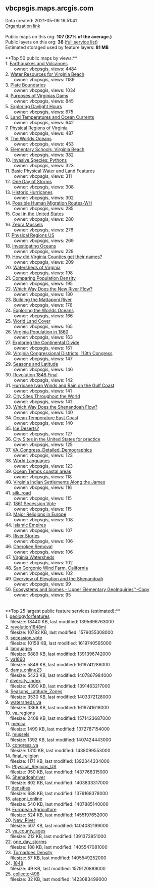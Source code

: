<h2>vbcpsgis.maps.arcgis.com</h2> Data created: 2021-05-06 16:51:41 <br /><a target='new' href='https://vbcpsgis.maps.arcgis.com'>Organization link</a><br /><br />Public maps on this org: <b>107 (87% of the average.)</b><br />Public layers on this org: <b>36 </b>(<a target='new' href='https://services.arcgis.com/7nyQeu9yVYGEprbT/ArcGIS/rest/services'>full service list</a>)<br />Estimated storaged used by feature layers: <b>81 MB</b><br /><br />**Top 50 public maps by views:**<br />  1. <a target='new' href='https://www.arcgis.com/home/item.html?id=d203ffa697a947b99ef6e568a189f09f'>Earthquakes and Volcanoes</a> <br />  &nbsp;&nbsp;&nbsp;&nbsp; &nbsp;&nbsp;owner: vbcpsgis, views: 4484<br />  2. <a target='new' href='https://www.arcgis.com/home/item.html?id=708923368bc945d299f98c968c244632'>Water Resources for Virginia Beach</a> <br />  &nbsp;&nbsp;&nbsp;&nbsp; &nbsp;&nbsp;owner: vbcpsgis, views: 1189<br />  3. <a target='new' href='https://www.arcgis.com/home/item.html?id=1eea8dba08b64a6ca08519067c7df2d9'>Plate Boundaries</a> <br />  &nbsp;&nbsp;&nbsp;&nbsp; &nbsp;&nbsp;owner: vbcpsgis, views: 1034<br />  4. <a target='new' href='https://www.arcgis.com/home/item.html?id=c4c8e9caa6294ae1b9e160daedf49479'>Purposes of Virginias Dams</a> <br />  &nbsp;&nbsp;&nbsp;&nbsp; &nbsp;&nbsp;owner: vbcpsgis, views: 845<br />  5. <a target='new' href='https://www.arcgis.com/home/item.html?id=81891f359673473089ec9d36001ff900'>Exploring Daylight Hours</a> <br />  &nbsp;&nbsp;&nbsp;&nbsp; &nbsp;&nbsp;owner: vbcpsgis, views: 675<br />  6. <a target='new' href='https://www.arcgis.com/home/item.html?id=779d782d02584483ac89c7965f3bc4fc'>Land Temperatures and Ocean Currents</a> <br />  &nbsp;&nbsp;&nbsp;&nbsp; &nbsp;&nbsp;owner: vbcpsgis, views: 642<br />  7. <a target='new' href='https://www.arcgis.com/home/item.html?id=94cd4902e1d24f19a932a34ff42397f4'>Physical Regions of Virginia</a> <br />  &nbsp;&nbsp;&nbsp;&nbsp; &nbsp;&nbsp;owner: vbcpsgis, views: 487<br />  8. <a target='new' href='https://www.arcgis.com/home/item.html?id=594072631a48412eb2cd2a02c4a53b41'>The Worlds Oceans</a> <br />  &nbsp;&nbsp;&nbsp;&nbsp; &nbsp;&nbsp;owner: vbcpsgis, views: 453<br />  9. <a target='new' href='https://www.arcgis.com/home/item.html?id=cbba5c66c85049dea356da47cdc46993'>Elementary Schools, Virginia Beach</a> <br />  &nbsp;&nbsp;&nbsp;&nbsp; &nbsp;&nbsp;owner: vbcpsgis, views: 382<br />  10. <a target='new' href='https://www.arcgis.com/home/item.html?id=f8f6b222a7774ff7b5c5772f1b5464c1'>Invasive Species: Pythons</a> <br />  &nbsp;&nbsp;&nbsp;&nbsp; &nbsp;&nbsp;owner: vbcpsgis, views: 323<br />  11. <a target='new' href='https://www.arcgis.com/home/item.html?id=3c869c26db0548fba9deae6a1942b45b'>Basic Physical Water and Land Features</a> <br />  &nbsp;&nbsp;&nbsp;&nbsp; &nbsp;&nbsp;owner: vbcpsgis, views: 311<br />  12. <a target='new' href='https://www.arcgis.com/home/item.html?id=176458c878984a7785d12eef03abbcdd'>One Day of Storms</a> <br />  &nbsp;&nbsp;&nbsp;&nbsp; &nbsp;&nbsp;owner: vbcpsgis, views: 308<br />  13. <a target='new' href='https://www.arcgis.com/home/item.html?id=86b97745fa0e4696abe587e4cbf8c6e0'>Historic Hurricanes</a> <br />  &nbsp;&nbsp;&nbsp;&nbsp; &nbsp;&nbsp;owner: vbcpsgis, views: 302<br />  14. <a target='new' href='https://www.arcgis.com/home/item.html?id=b3e40bb0618f4a3eb9bdce07c07f5513'>Possible Human Migration Routes-WH</a> <br />  &nbsp;&nbsp;&nbsp;&nbsp; &nbsp;&nbsp;owner: vbcpsgis, views: 285<br />  15. <a target='new' href='https://www.arcgis.com/home/item.html?id=8790b0d29cb148e7ba8c105a3a92c828'>Coal in the United States</a> <br />  &nbsp;&nbsp;&nbsp;&nbsp; &nbsp;&nbsp;owner: vbcpsgis, views: 280<br />  16. <a target='new' href='https://www.arcgis.com/home/item.html?id=c40be6efc7db4659be2bdf0cf44b3dcf'>Zebra Mussels</a> <br />  &nbsp;&nbsp;&nbsp;&nbsp; &nbsp;&nbsp;owner: vbcpsgis, views: 276<br />  17. <a target='new' href='https://www.arcgis.com/home/item.html?id=3454ef5e9df545468f8e4a0a9380211a'>Physical Regions US</a> <br />  &nbsp;&nbsp;&nbsp;&nbsp; &nbsp;&nbsp;owner: vbcpsgis, views: 269<br />  18. <a target='new' href='https://www.arcgis.com/home/item.html?id=9ecf5e9a4638448ebe4005c0caedf2db'>Investigating Oceans</a> <br />  &nbsp;&nbsp;&nbsp;&nbsp; &nbsp;&nbsp;owner: vbcpsgis, views: 228<br />  19. <a target='new' href='https://www.arcgis.com/home/item.html?id=b1a510a32629402e8beaf4580a8be237'>How did Virginia Counties get their names?</a> <br />  &nbsp;&nbsp;&nbsp;&nbsp; &nbsp;&nbsp;owner: vbcpsgis, views: 209<br />  20. <a target='new' href='https://www.arcgis.com/home/item.html?id=24db29c906a840f5be63defdc273b7d5'>Watersheds of Virginia</a> <br />  &nbsp;&nbsp;&nbsp;&nbsp; &nbsp;&nbsp;owner: vbcpsgis, views: 198<br />  21. <a target='new' href='https://www.arcgis.com/home/item.html?id=a39251d8b6104ed5a809acdc94ec5dbf'>Comparing Population Density</a> <br />  &nbsp;&nbsp;&nbsp;&nbsp; &nbsp;&nbsp;owner: vbcpsgis, views: 195<br />  22. <a target='new' href='https://www.arcgis.com/home/item.html?id=438b37a4b57143dbb034baef6302cee2'>Which Way Does the New River Flow?</a> <br />  &nbsp;&nbsp;&nbsp;&nbsp; &nbsp;&nbsp;owner: vbcpsgis, views: 180<br />  23. <a target='new' href='https://www.arcgis.com/home/item.html?id=4e45b75b2e434239b7211aa7f9f1a828'>Building the Mattaponi River</a> <br />  &nbsp;&nbsp;&nbsp;&nbsp; &nbsp;&nbsp;owner: vbcpsgis, views: 176<br />  24. <a target='new' href='https://www.arcgis.com/home/item.html?id=827c94c856ef4752a24de0832c4313a2'>Exploring the Worlds Oceans</a> <br />  &nbsp;&nbsp;&nbsp;&nbsp; &nbsp;&nbsp;owner: vbcpsgis, views: 166<br />  25. <a target='new' href='https://www.arcgis.com/home/item.html?id=376f1eefc292421ba2f5e3d7965d3463'>World Land Cover</a> <br />  &nbsp;&nbsp;&nbsp;&nbsp; &nbsp;&nbsp;owner: vbcpsgis, views: 165<br />  26. <a target='new' href='https://www.arcgis.com/home/item.html?id=5daab83a628d4b8c92e1f289e9631b9e'>Virginia Population in 1860</a> <br />  &nbsp;&nbsp;&nbsp;&nbsp; &nbsp;&nbsp;owner: vbcpsgis, views: 163<br />  27. <a target='new' href='https://www.arcgis.com/home/item.html?id=1d547c92734b41c5b86519f142094e1e'>Exploring the Continental Divide</a> <br />  &nbsp;&nbsp;&nbsp;&nbsp; &nbsp;&nbsp;owner: vbcpsgis, views: 161<br />  28. <a target='new' href='https://www.arcgis.com/home/item.html?id=3951f29a00ee4961b9463abc9950c7b1'>Virginia Congressional Districts, 113th Congress</a> <br />  &nbsp;&nbsp;&nbsp;&nbsp; &nbsp;&nbsp;owner: vbcpsgis, views: 147<br />  29. <a target='new' href='https://www.arcgis.com/home/item.html?id=5cd54c3d4aaa45029b62f1ce2fef0759'>Seasons and Latitude</a> <br />  &nbsp;&nbsp;&nbsp;&nbsp; &nbsp;&nbsp;owner: vbcpsgis, views: 146<br />  30. <a target='new' href='https://www.arcgis.com/home/item.html?id=d8a4305ac07d4a35a25d81020bc7a114'>Revolution 1848 Final</a> <br />  &nbsp;&nbsp;&nbsp;&nbsp; &nbsp;&nbsp;owner: vbcpsgis, views: 142<br />  31. <a target='new' href='https://www.arcgis.com/home/item.html?id=5d3c5e8da1aa4bf8bd5672eed48e57a8'>Hurricane Ivan Winds and Rain on the Gulf Coast</a> <br />  &nbsp;&nbsp;&nbsp;&nbsp; &nbsp;&nbsp;owner: vbcpsgis, views: 141<br />  32. <a target='new' href='https://www.arcgis.com/home/item.html?id=9d462b1dfaa24d8e8876c2ee75b007f6'>City Sites  Throughout the World</a> <br />  &nbsp;&nbsp;&nbsp;&nbsp; &nbsp;&nbsp;owner: vbcpsgis, views: 141<br />  33. <a target='new' href='https://www.arcgis.com/home/item.html?id=feb461cf7e1b49529968cc7071382205'>Which Way Does the Shenandoah Flow?</a> <br />  &nbsp;&nbsp;&nbsp;&nbsp; &nbsp;&nbsp;owner: vbcpsgis, views: 140<br />  34. <a target='new' href='https://www.arcgis.com/home/item.html?id=b5192d9158984271b191d260a9de54d7'>Ocean Temperature East Coast</a> <br />  &nbsp;&nbsp;&nbsp;&nbsp; &nbsp;&nbsp;owner: vbcpsgis, views: 140<br />  35. <a target='new' href='https://www.arcgis.com/home/item.html?id=f9f3eb4f29904075bc80ede16ce847fa'>Ice Deserts?</a> <br />  &nbsp;&nbsp;&nbsp;&nbsp; &nbsp;&nbsp;owner: vbcpsgis, views: 127<br />  36. <a target='new' href='https://www.arcgis.com/home/item.html?id=9349b0b1ffd04f649c3a8f605eb52414'>City Sites in the United States for practice</a> <br />  &nbsp;&nbsp;&nbsp;&nbsp; &nbsp;&nbsp;owner: vbcpsgis, views: 125<br />  37. <a target='new' href='https://www.arcgis.com/home/item.html?id=5c62739334c74e279c95f909ae1e504c'>VA_Congress_Detailed_Demographics</a> <br />  &nbsp;&nbsp;&nbsp;&nbsp; &nbsp;&nbsp;owner: vbcpsgis, views: 123<br />  38. <a target='new' href='https://www.arcgis.com/home/item.html?id=9f72edf0d8f74247b70f754ef5ffe2c0'>World Languages</a> <br />  &nbsp;&nbsp;&nbsp;&nbsp; &nbsp;&nbsp;owner: vbcpsgis, views: 123<br />  39. <a target='new' href='https://www.arcgis.com/home/item.html?id=6e9233b86c4e468e886b29f0fab15211'>Ocean Temps coastal areas</a> <br />  &nbsp;&nbsp;&nbsp;&nbsp; &nbsp;&nbsp;owner: vbcpsgis, views: 118<br />  40. <a target='new' href='https://www.arcgis.com/home/item.html?id=baee1788d5f14c5d917a468e90f49ce0'>Virginia Indian Settlements Along the James</a> <br />  &nbsp;&nbsp;&nbsp;&nbsp; &nbsp;&nbsp;owner: vbcpsgis, views: 116<br />  41. <a target='new' href='https://www.arcgis.com/home/item.html?id=1d5da1a065344804ab751a91a9dd0bc6'>silk_road</a> <br />  &nbsp;&nbsp;&nbsp;&nbsp; &nbsp;&nbsp;owner: vbcpsgis, views: 115<br />  42. <a target='new' href='https://www.arcgis.com/home/item.html?id=a0b43ac960444e2bb38489d556db500c'>1861 Secession Vote</a> <br />  &nbsp;&nbsp;&nbsp;&nbsp; &nbsp;&nbsp;owner: vbcpsgis, views: 115<br />  43. <a target='new' href='https://www.arcgis.com/home/item.html?id=99b76fea29d248bdaccbef8f2322a9de'>Major Religions in Europe</a> <br />  &nbsp;&nbsp;&nbsp;&nbsp; &nbsp;&nbsp;owner: vbcpsgis, views: 108<br />  44. <a target='new' href='https://www.arcgis.com/home/item.html?id=cbfec0d2cca44624a16f99baf2bf42c9'>Islamic Empires</a> <br />  &nbsp;&nbsp;&nbsp;&nbsp; &nbsp;&nbsp;owner: vbcpsgis, views: 107<br />  45. <a target='new' href='https://www.arcgis.com/home/item.html?id=882637ffd66b48c4868d0702b9a19539'>River Stories</a> <br />  &nbsp;&nbsp;&nbsp;&nbsp; &nbsp;&nbsp;owner: vbcpsgis, views: 106<br />  46. <a target='new' href='https://www.arcgis.com/home/item.html?id=d76a0b1f216c41559789f18fa15c67ca'>Cherokee Removal</a> <br />  &nbsp;&nbsp;&nbsp;&nbsp; &nbsp;&nbsp;owner: vbcpsgis, views: 106<br />  47. <a target='new' href='https://www.arcgis.com/home/item.html?id=065046f91b564b2ab94f4804476f3d26'>Virginia Watersheds</a> <br />  &nbsp;&nbsp;&nbsp;&nbsp; &nbsp;&nbsp;owner: vbcpsgis, views: 102<br />  48. <a target='new' href='https://www.arcgis.com/home/item.html?id=9a8444d3339c43bc8b84602bd3b6cd1b'>San Gorgonio Wind Farm, California</a> <br />  &nbsp;&nbsp;&nbsp;&nbsp; &nbsp;&nbsp;owner: vbcpsgis, views: 102<br />  49. <a target='new' href='https://www.arcgis.com/home/item.html?id=6a2a79cd82f1458c860f77e7c8f363b7'>Overview of Elevation and the Shenandoah</a> <br />  &nbsp;&nbsp;&nbsp;&nbsp; &nbsp;&nbsp;owner: vbcpsgis, views: 99<br />  50. <a target='new' href='https://www.arcgis.com/home/item.html?id=3bfc79833c7f4025b8fe0856732613b0'>Ecosystems and biomes  - Upper Elementary GeoInquiries™-Copy</a> <br />  &nbsp;&nbsp;&nbsp;&nbsp; &nbsp;&nbsp;owner: vbcpsgis, views: 95<br /><br /><br />**Top 25 largest public feature services (estimated):**<br /> 1. <a target='new' href='https://www.arcgis.com/home/item.html?id=94169e756b89438aa502a633e078a29f'>geologyforfeatures</a><br /> &nbsp;&nbsp;&nbsp;&nbsp;filesize: 18440 KB, last modified: 1395696763000<br /> 2. <a target='new' href='https://www.arcgis.com/home/item.html?id=5eba87ddbdad4db1ae8b9289e3e4c7d9'>revolution1848mi</a><br /> &nbsp;&nbsp;&nbsp;&nbsp;filesize: 10782 KB, last modified: 1579055308000<br /> 3. <a target='new' href='https://www.arcgis.com/home/item.html?id=311b994187724e5fbf58bd06e26b74cb'>secession_vote</a><br /> &nbsp;&nbsp;&nbsp;&nbsp;filesize: 10158 KB, last modified: 1619740565000<br /> 4. <a target='new' href='https://www.arcgis.com/home/item.html?id=88d73f0f21844b6f81ce6adcb915a717'>languages</a><br /> &nbsp;&nbsp;&nbsp;&nbsp;filesize: 6889 KB, last modified: 1391396742000<br /> 5. <a target='new' href='https://www.arcgis.com/home/item.html?id=67a3fd85a6ab4be3b8312c59ed651002'>va1860</a><br /> &nbsp;&nbsp;&nbsp;&nbsp;filesize: 5849 KB, last modified: 1619741286000<br /> 6. <a target='new' href='https://www.arcgis.com/home/item.html?id=57e8006684034eb1aeea86b1a2cb4e7a'>dams_online23</a><br /> &nbsp;&nbsp;&nbsp;&nbsp;filesize: 5423 KB, last modified: 1407867984000<br /> 7. <a target='new' href='https://www.arcgis.com/home/item.html?id=14f423dc724d402cbc4e7ce5837cea75'>diversity_index</a><br /> &nbsp;&nbsp;&nbsp;&nbsp;filesize: 4390 KB, last modified: 1391463217000<br /> 8. <a target='new' href='https://www.arcgis.com/home/item.html?id=26b46e7b87e7448a8b5c2964a6249494'>Seasons_Latitude_Zones</a><br /> &nbsp;&nbsp;&nbsp;&nbsp;filesize: 3530 KB, last modified: 1403372128000<br /> 9. <a target='new' href='https://www.arcgis.com/home/item.html?id=23860e76fcb24566a6640d9043c88410'>watersheds_va</a><br /> &nbsp;&nbsp;&nbsp;&nbsp;filesize: 3366 KB, last modified: 1619741618000<br /> 10. <a target='new' href='https://www.arcgis.com/home/item.html?id=5a910b80518d4cdb964d51cd8dc8ecce'>va_regions</a><br /> &nbsp;&nbsp;&nbsp;&nbsp;filesize: 2408 KB, last modified: 1571423687000<br /> 11. <a target='new' href='https://www.arcgis.com/home/item.html?id=ad414e3abc604f55ab77883c1afae972'>mecca</a><br /> &nbsp;&nbsp;&nbsp;&nbsp;filesize: 1499 KB, last modified: 1372787154000<br /> 12. <a target='new' href='https://www.arcgis.com/home/item.html?id=798210a6bdee4e9bad5d59904e312f4a'>mussels</a><br /> &nbsp;&nbsp;&nbsp;&nbsp;filesize: 1392 KB, last modified: 1407424443000<br /> 13. <a target='new' href='https://www.arcgis.com/home/item.html?id=01d26aa21c7247bd8260435e069b16bb'>congress_va</a><br /> &nbsp;&nbsp;&nbsp;&nbsp;filesize: 1310 KB, last modified: 1438099553000<br /> 14. <a target='new' href='https://www.arcgis.com/home/item.html?id=c31eef0686fe4ed2a038c397379e966b'>final_religion</a><br /> &nbsp;&nbsp;&nbsp;&nbsp;filesize: 1171 KB, last modified: 1392344334000<br /> 15. <a target='new' href='https://www.arcgis.com/home/item.html?id=c1cff12331a146c88c900ecfafb784d4'>Physical_Regions_US</a><br /> &nbsp;&nbsp;&nbsp;&nbsp;filesize: 950 KB, last modified: 1437768315000<br /> 16. <a target='new' href='https://www.arcgis.com/home/item.html?id=ded6eb60f9e64cd19cda5885caf4f70b'>Shenadoahriver</a><br /> &nbsp;&nbsp;&nbsp;&nbsp;filesize: 802 KB, last modified: 1403833317000<br /> 17. <a target='new' href='https://www.arcgis.com/home/item.html?id=ad79831c60824e05a0734fddc9f648dc'>densities</a><br /> &nbsp;&nbsp;&nbsp;&nbsp;filesize: 688 KB, last modified: 1376168378000<br /> 18. <a target='new' href='https://www.arcgis.com/home/item.html?id=d5a169cc353e44518fa9db949114fdef'>ataponi_online</a><br /> &nbsp;&nbsp;&nbsp;&nbsp;filesize: 540 KB, last modified: 1407885140000<br /> 19. <a target='new' href='https://www.arcgis.com/home/item.html?id=193a0d2d277148dda0be326b8ef06bd7'>European Agriculture</a><br /> &nbsp;&nbsp;&nbsp;&nbsp;filesize: 524 KB, last modified: 1455197652000<br /> 20. <a target='new' href='https://www.arcgis.com/home/item.html?id=e92cf47008d54e0d982cad84f9781598'>New_River</a><br /> &nbsp;&nbsp;&nbsp;&nbsp;filesize: 507 KB, last modified: 1404082199000<br /> 21. <a target='new' href='https://www.arcgis.com/home/item.html?id=54a2a51c23f542b585ea7514d19fb5bc'>va_county_ages</a><br /> &nbsp;&nbsp;&nbsp;&nbsp;filesize: 212 KB, last modified: 1391373851000<br /> 22. <a target='new' href='https://www.arcgis.com/home/item.html?id=aa0742c25bad4a3fb0113008cd23166c'>one_day_storms</a><br /> &nbsp;&nbsp;&nbsp;&nbsp;filesize: 188 KB, last modified: 1405547081000<br /> 23. <a target='new' href='https://www.arcgis.com/home/item.html?id=fccd657113ec487487fc9acadfe0872d'>Tornadoes Density</a><br /> &nbsp;&nbsp;&nbsp;&nbsp;filesize: 57 KB, last modified: 1405549252000<br /> 24. <a target='new' href='https://www.arcgis.com/home/item.html?id=5831f0b3fcfd428bb45714b6d0e84e7f'>1848</a><br /> &nbsp;&nbsp;&nbsp;&nbsp;filesize: 49 KB, last modified: 1579120889000<br /> 25. <a target='new' href='https://www.arcgis.com/home/item.html?id=7b2b840b593c4f17b38a8aade0403939'>collector496</a><br /> &nbsp;&nbsp;&nbsp;&nbsp;filesize: 32 KB, last modified: 1423083499000<br />